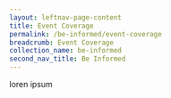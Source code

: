 ```yaml
---
layout: leftnav-page-content
title: Event Coverage
permalink: /be-informed/event-coverage
breadcrumb: Event Coverage
collection_name: be-informed
second_nav_title: Be Informed
---
```


loren ipsum
